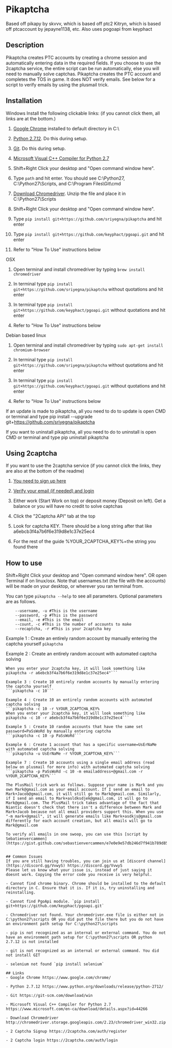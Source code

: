 # Pikaptcha
Based off pikapy by skvvv, which is based off ptc2 Kitryn, which is based off ptcaccount by jepayne1138, etc.
Also uses pogoapi from keyphact

## Description
Pikaptcha creates PTC accounts by creating a chrome session and automatically entering data in the required fields. If you choose to use the 2captcha service, the entire script can be run automatically, else you will need to manually solve captchas.
Pikaptcha creates the PTC account and completes the TOS in game. It does NOT verify emails. See below for a script to verify emails by using the plusmail trick.

## Installation
Windows
Install the following clickable links: (if you cannot click them, all links are at the bottom.)
1. [Google Chrome](https://www.google.com/chrome/) installed to default directory in C:\

2. [Python 2.7.12](https://www.python.org/downloads/release/python-2712/). Do this during setup.

3. [Git](https://git-scm.com/download/win). Do this during setup.

4. [Microsoft Visual C++ Compiler for Python 2.7](https://www.microsoft.com/en-ca/download/details.aspx?id=44266)

5. Shift+Right Click your desktop and "Open command window here".

6. Type `path` and hit enter. You should see C:\Python27, C:\Python27\Scripts, and C:\Program Files\Git\cmd

7. [Download Chromedriver](http://chromedriver.storage.googleapis.com/2.23/chromedriver_win32.zip). Unzip the file and place it in C:\Python27\Scripts

8. Shift+Right Click your desktop and "Open command window here".

9. Type `pip install git+https://github.com/sriyegna/pikaptcha` and hit enter

10. Type `pip install git+https://github.com/keyphact/pgoapi.git` and hit enter

11. Refer to "How To Use" instructions below


OSX
1. Open terminal and install chromedriver by typing `brew install chromedriver`

2. In terminal type `pip install git+https://github.com/sriyegna/pikaptcha` without quotations and hit enter

3. In terminal type `pip install git+https://github.com/keyphact/pgoapi.git` without quotations and hit enter

4. Refer to "How To Use" instructions below


Debian based linux
1. Open terminal and install chromedriver by typing `sudo apt-get install chromium-browser`

2. In terminal type `pip install git+https://github.com/sriyegna/pikaptcha` without quotations and hit enter

3. In terminal type `pip install git+https://github.com/keyphact/pgoapi.git` without quotations and hit enter

4. Refer to "How To Use" instructions below

If an update is made to pikaptcha, all you need to do to update is open CMD or terminal and type
    pip install --upgrade git+https://github.com/sriyegna/pikaptcha

If you want to uninstall pikaptcha, all you need to do to uninstall is open CMD or terminal and type
    pip uninstall pikaptcha
	
## Using 2captcha
If you want to use the 2captcha service (if you cannot click the links, they are also at the bottom of the readme)
1. [You need to sign up here](https://2captcha.com/auth/register)

2. [Verify your email (if needed) and login](https://2captcha.com/auth/login)

3. Either work (Start Work on top) or deposit money (Deposit on left). Get a balance or you will have no credit to solve captchas

4. Click the "2Captcha API" tab at the top

5. Look for captcha KEY. There should be a long string after that like a6ebcb3f4a7b6f6e319d8e1c37e25ec4

6. For the rest of the guide %YOUR_2CAPTCHA_KEY%=the string you found there


## How to use
Shift+Right Click your desktop and "Open command window here". OR open Terminal if on linux/osx. Note that usernames.txt (the file with the accounts) will be made on your desktop, or wherever you ran terminal from.

You can type `pikaptcha --help` to see all parameters. Optional parameters are as follows.
```
	--username, -u #This is the username
	--password, -p #This is the password
	--email, -e #This is the email
	--count, -c #This is the number of accounts to make
	--recaptcha, -r #This is your 2captcha key
```

Example 1 : Create an entirely random account by manually entering the captcha yourself
```pikaptcha```

Example 2 : Create an entirely random account with automated captcha solving	
```pikaptcha -r %YOUR_2CAPTCHA_KEY%"
When you enter your 2captcha key, it will look something like
pikaptcha -r a6ebcb3f4a7b6f6e319d8e1c37e25ec4"```
	
Example 3 : Create 10 entirely random accounts by manually entering the captcha yourself
```pikaptcha -c 10```
	
Example 4 : Create 10 an entirely random accounts with automated captcha solving	
```pikaptcha -c 10 -r %YOUR_2CAPTCHA_KEY%
When you enter your 2captcha key, it will look something like
pikaptcha -c 10 -r a6ebcb3f4a7b6f6e319d8e1c37e25ec4```

Example 5 : Create 10 random accounts that have the same set password=PaSsWoRd by manually entering captcha
```pikaptcha -c 10 -p PaSsWoRd```

Example 6 : Create 1 account that has a specific username=UsErNaMe with automated captcha solving
```pikaptcha -u UsErNaMe -r %YOUR_2CAPTCHA_KEY%```

Example 7 : Create 10 accounts using a single email address (read below on plusmail for more info) with automated captcha solving
```pikaptcha -p PaSsWoRd -c 10 -m emailaddress+@gmail.com -r %YOUR_2CAPTCHA_KEY%```
	
The PlusMail trick work as follows. Suppose your name is Mark and you own Mark@gmail.com as your email account. If I send an email to Mark+Jacob@gmail.com, it will still go to Mark@gmail.com. Similarly, if I send an email to Mark+asldksdjek@gmail.com, it will go to Mark@gmail.com. The PlusMail trick takes advantage of the fact that Niantic doesn't check that there isn't a difference between Mark and Mark+Jacob because not all email providers support this. When you use "-m mark+@gmail", it will generate emails like Mark+asdkjs@gmail.com differently for each account creation, but all emails will go to Mark@gmail.com
	
To verify all emails in one swoop, you can use this [script by Sebatienvercammen](https://gist.github.com/sebastienvercammen/e7e0e9e57db246d7f941b789d8508186)
	   
	  
## Common Issues
If you are still having troubles, you can join us at [discord channel](https://discord.gg/VvwyS) https://discord.gg/VvwyS
Please let us know what your issue is, instead of just saying it doesnt work. Copying the error code you receive is very helpful.

- Cannot find chrome binary. Chrome should be installed to the default directory in C. Ensure that it is. If it is, try uninstalling and reinstalling.

- Cannot find PgoApi module. `pip install git+https://github.com/keyphact/pgoapi.git`

- Chromedriver not found. Your chromedriver.exe file is either not in C:\python27\scripts OR you did put the file there but you do not have an environment path setup for C:\python27\scripts

- pip is not recognized as an internal or external command. You do not have an environment path setup for C:\python27\scripts OR python 2.7.12 is not installed

- git is not recognized as an internal or external command. You did not install GIT

- selenium not found `pip install selenium`

## Links
- Google Chrome https://www.google.com/chrome/

- Python 2.7.12 https://www.python.org/downloads/release/python-2712/

- Git https://git-scm.com/download/win

- Microsoft Visual C++ Compiler for Python 2.7 https://www.microsoft.com/en-ca/download/details.aspx?id=44266

- Download Chromedriver http://chromedriver.storage.googleapis.com/2.23/chromedriver_win32.zip

- 2 Captcha Signup https://2captcha.com/auth/register

- 2 Captcha login https://2captcha.com/auth/login